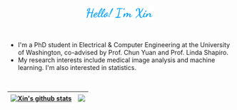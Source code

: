 <br />
<p align="center"><a href="https://wxdrizzle.github.io"><img width="30%" src="./head_readme.png" /></a></p>

<br />

- I'm a PhD student in Electrical & Computer Engineering at the University of Washington, co-advised by Prof. Chun Yuan and Prof. Linda Shapiro.
- My research interests include medical image analysis and machine learning. I'm also interested in statistics.
<!-- - (Coming soon) See more information about me [here](https://wxdrizzle.github.io/about).
- (Coming soon) Welcome to read [my blog](https://wxdrizzle.github.io/)! I will write some articles about techniques, mathematics and more. -->

<br />

| <a href="https://wxdrizzle.github.io"><img align="center" src="https://github-readme-stats-sandy-three.vercel.app/api?username=wxdrizzle&count_private=true&show_icons=true&include_all_commits=true&theme=buefy&hide_border=true" alt="Xin's github stats" /></a> | <a href="https://wxdrizzle.github.io"><img align="center" src="https://github-readme-stats-sandy-three.vercel.app/api/top-langs/?username=wxdrizzle&layout=compact&theme=buefy&hide_border=true" /></a> |
| ------------- | ------------- |
